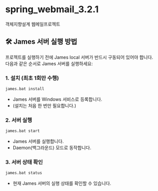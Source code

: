# spring_webmail_3.2.1
객체지향설계 웹메일프로젝트

## 🛠️ James 서버 실행 방법

프로젝트를 실행하기 전에 James local 서버가 반드시 구동되어 있어야 합니다.  
다음과 같은 순서로 James 서버를 실행하세요:

### 1. 설치 (최초 1회만 수행)
```bash
james.bat install
```
* James 서버를 Windows 서비스로 등록합니다.
* (설치는 처음 한 번만 필요합니다.)

### 2. 서버 실행
```bash
james.bat start
```

* James 서버를 실행합니다.
* Daemon(백그라운드) 모드로 동작합니다.

### 3. 서버 상태 확인
```bash
james.bat status
```
* 현재 James 서버의 실행 상태를 확인할 수 있습니다.

